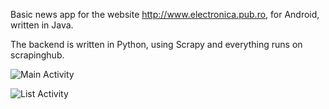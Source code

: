 Basic news app for the website http://www.electronica.pub.ro, for Android, written in Java. 

The backend is written in Python, using Scrapy and everything runs on scrapinghub.

![Main Activity](https://imgur.com/a/uRAZhBe)

![List Activity](https://imgur.com/a/ijStTVR)
